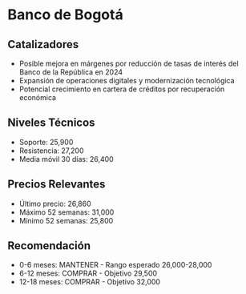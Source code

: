 # Banco de Bogotá

## Catalizadores

- Posible mejora en márgenes por reducción de tasas de interés del Banco de la República en 2024
- Expansión de operaciones digitales y modernización tecnológica
- Potencial crecimiento en cartera de créditos por recuperación económica

## Niveles Técnicos

- Soporte: 25,900
- Resistencia: 27,200
- Media móvil 30 días: 26,400

## Precios Relevantes

- Último precio: 26,860
- Máximo 52 semanas: 31,000
- Mínimo 52 semanas: 25,800

## Recomendación

- 0-6 meses: MANTENER - Rango esperado 26,000-28,000
- 6-12 meses: COMPRAR - Objetivo 29,500
- 12-18 meses: COMPRAR - Objetivo 32,000
